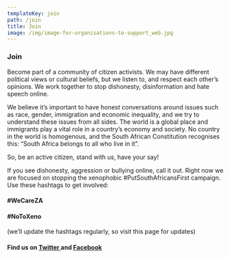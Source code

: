 ```yaml
---
templateKey: join
path: /join
title: Join
image: /img/image-for-organisations-to-support_web.jpg
---
```

<h3><strong>Join</strong></h3>
<p>Become part of a community of citizen activists. We may have different political views or cultural beliefs, but we listen to, and respect each other’s opinions. We work together to stop dishonesty, disinformation and hate speech online. </p>

<p>We believe it’s important to have honest conversations around issues such as race, gender, immigration and economic inequality, and we try to understand these issues from all sides. The world is a global place and immigrants play a vital role in a country’s economy and society. No country in the world is homogenous, and the South African Constitution recognises this: “South Africa belongs to all who live in it”.</p>

<p>So, be an active citizen, stand with us, have your say!
<p>If you see dishonesty, aggression or bullying online, call it out. Right now we are focused on stopping the xenophobic #PutSouthAfricansFirst campaign. 
Use these hashtags to get involved: </p>
<h4 class="hashtagBig">#WeCareZA</h4>
<h4 class="hashtagBig">#NoToXeno</h4>
<p>(we’ll update the hashtags regularly, so visit this page for updates)</p>


<h4>Find us on <a href="https://twitter.com/wecareza" target="_blank">Twitter </a>and&nbsp;<a href="https://www.facebook.com/careZASocial/" target="_blank">Facebook</a></h4>

